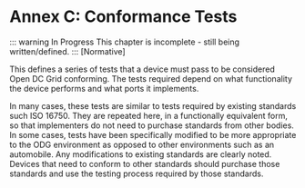 # Annex C: Conformance Tests

::: warning In Progress
This chapter is incomplete - still being written/defined.
:::
[Normative]

This defines a series of tests that a device must pass to be considered Open DC Grid conforming.
The tests required depend on what functionality the device performs and what ports it implements.

In many cases, these tests are similar to tests required by existing standards such ISO 16750.
They are repeated here, in a functionally equivalent form,
so that implementers do not need to purchase standards from other bodies.
In some cases, tests have been specifically modified to be more appropriate to the ODG environment
as opposed to other environments such as an automobile. Any modifications
to existing standards are clearly noted. Devices that need to conform to other standards
should purchase those standards and use the testing process required by those standards.